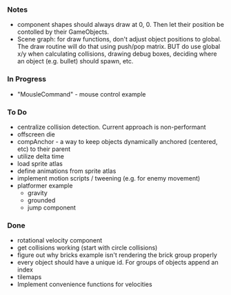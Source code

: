 ### Notes

- component shapes should always draw at 0, 0. Then let their position be contolled by their GameObjects.
- Scene graph: for draw functions, don't adjust object positions to global. The draw routine will do that using push/pop matrix. BUT do use global x/y when calculating collisions, drawing debug boxes, deciding where an object (e.g. bullet) should spawn, etc.

### In Progress

- "MousleCommand" - mouse control example

### To Do

- centralize collision detection. Current approach is non-performant
- offscreen die
- compAnchor - a way to keep objects dynamically anchored (centered, etc) to their parent
- utilize delta time
- load sprite atlas
- define animations from sprite atlas
- implement motion scripts / tweening (e.g. for enemy movement)
- platformer example
  - gravity
  - grounded
  - jump component

### Done

- rotational velocity component
- get collisions working (start with circle collisions)
- figure out why bricks example isn't rendering the brick group properly
- every object should have a unique id. For groups of objects append an index
- tilemaps
- Implement convenience functions for velocities
